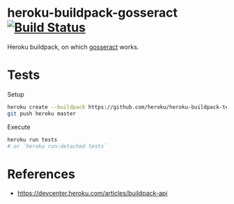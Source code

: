 # heroku-buildpack-gosseract [![Build Status](https://travis-ci.org/otiai10/heroku-buildpack-gosseract.svg?branch=master)](https://travis-ci.org/otiai10/heroku-buildpack-gosseract)

Heroku buildpack, on which [gosseract](https://github.com/otiai10/gosseract) works.

# Tests

Setup

```sh
heroku create --buildpack https://github.com/heroku/heroku-buildpack-testrunner
git push heroku master
```

Execute

```sh
heroku run tests
# or `heroku run:detached tests`
```

# References

- https://devcenter.heroku.com/articles/buildpack-api

